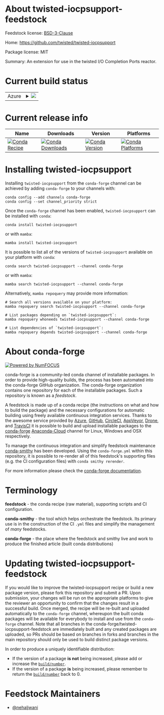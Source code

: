 About twisted-iocpsupport-feedstock
===================================

Feedstock license: [BSD-3-Clause](https://github.com/conda-forge/twisted-iocpsupport-feedstock/blob/main/LICENSE.txt)

Home: https://github.com/twisted/twisted-iocpsupport

Package license: MIT

Summary: An extension for use in the twisted I/O Completion Ports reactor.

Current build status
====================


<table>
    
  <tr>
    <td>Azure</td>
    <td>
      <details>
        <summary>
          <a href="https://dev.azure.com/conda-forge/feedstock-builds/_build/latest?definitionId=12099&branchName=main">
            <img src="https://dev.azure.com/conda-forge/feedstock-builds/_apis/build/status/twisted-iocpsupport-feedstock?branchName=main">
          </a>
        </summary>
        <table>
          <thead><tr><th>Variant</th><th>Status</th></tr></thead>
          <tbody><tr>
              <td>win_64_python3.10.____cpython</td>
              <td>
                <a href="https://dev.azure.com/conda-forge/feedstock-builds/_build/latest?definitionId=12099&branchName=main">
                  <img src="https://dev.azure.com/conda-forge/feedstock-builds/_apis/build/status/twisted-iocpsupport-feedstock?branchName=main&jobName=win&configuration=win%20win_64_python3.10.____cpython" alt="variant">
                </a>
              </td>
            </tr><tr>
              <td>win_64_python3.11.____cpython</td>
              <td>
                <a href="https://dev.azure.com/conda-forge/feedstock-builds/_build/latest?definitionId=12099&branchName=main">
                  <img src="https://dev.azure.com/conda-forge/feedstock-builds/_apis/build/status/twisted-iocpsupport-feedstock?branchName=main&jobName=win&configuration=win%20win_64_python3.11.____cpython" alt="variant">
                </a>
              </td>
            </tr><tr>
              <td>win_64_python3.8.____73_pypy</td>
              <td>
                <a href="https://dev.azure.com/conda-forge/feedstock-builds/_build/latest?definitionId=12099&branchName=main">
                  <img src="https://dev.azure.com/conda-forge/feedstock-builds/_apis/build/status/twisted-iocpsupport-feedstock?branchName=main&jobName=win&configuration=win%20win_64_python3.8.____73_pypy" alt="variant">
                </a>
              </td>
            </tr><tr>
              <td>win_64_python3.8.____cpython</td>
              <td>
                <a href="https://dev.azure.com/conda-forge/feedstock-builds/_build/latest?definitionId=12099&branchName=main">
                  <img src="https://dev.azure.com/conda-forge/feedstock-builds/_apis/build/status/twisted-iocpsupport-feedstock?branchName=main&jobName=win&configuration=win%20win_64_python3.8.____cpython" alt="variant">
                </a>
              </td>
            </tr><tr>
              <td>win_64_python3.9.____73_pypy</td>
              <td>
                <a href="https://dev.azure.com/conda-forge/feedstock-builds/_build/latest?definitionId=12099&branchName=main">
                  <img src="https://dev.azure.com/conda-forge/feedstock-builds/_apis/build/status/twisted-iocpsupport-feedstock?branchName=main&jobName=win&configuration=win%20win_64_python3.9.____73_pypy" alt="variant">
                </a>
              </td>
            </tr><tr>
              <td>win_64_python3.9.____cpython</td>
              <td>
                <a href="https://dev.azure.com/conda-forge/feedstock-builds/_build/latest?definitionId=12099&branchName=main">
                  <img src="https://dev.azure.com/conda-forge/feedstock-builds/_apis/build/status/twisted-iocpsupport-feedstock?branchName=main&jobName=win&configuration=win%20win_64_python3.9.____cpython" alt="variant">
                </a>
              </td>
            </tr>
          </tbody>
        </table>
      </details>
    </td>
  </tr>
</table>

Current release info
====================

| Name | Downloads | Version | Platforms |
| --- | --- | --- | --- |
| [![Conda Recipe](https://img.shields.io/badge/recipe-twisted--iocpsupport-green.svg)](https://anaconda.org/conda-forge/twisted-iocpsupport) | [![Conda Downloads](https://img.shields.io/conda/dn/conda-forge/twisted-iocpsupport.svg)](https://anaconda.org/conda-forge/twisted-iocpsupport) | [![Conda Version](https://img.shields.io/conda/vn/conda-forge/twisted-iocpsupport.svg)](https://anaconda.org/conda-forge/twisted-iocpsupport) | [![Conda Platforms](https://img.shields.io/conda/pn/conda-forge/twisted-iocpsupport.svg)](https://anaconda.org/conda-forge/twisted-iocpsupport) |

Installing twisted-iocpsupport
==============================

Installing `twisted-iocpsupport` from the `conda-forge` channel can be achieved by adding `conda-forge` to your channels with:

```
conda config --add channels conda-forge
conda config --set channel_priority strict
```

Once the `conda-forge` channel has been enabled, `twisted-iocpsupport` can be installed with `conda`:

```
conda install twisted-iocpsupport
```

or with `mamba`:

```
mamba install twisted-iocpsupport
```

It is possible to list all of the versions of `twisted-iocpsupport` available on your platform with `conda`:

```
conda search twisted-iocpsupport --channel conda-forge
```

or with `mamba`:

```
mamba search twisted-iocpsupport --channel conda-forge
```

Alternatively, `mamba repoquery` may provide more information:

```
# Search all versions available on your platform:
mamba repoquery search twisted-iocpsupport --channel conda-forge

# List packages depending on `twisted-iocpsupport`:
mamba repoquery whoneeds twisted-iocpsupport --channel conda-forge

# List dependencies of `twisted-iocpsupport`:
mamba repoquery depends twisted-iocpsupport --channel conda-forge
```


About conda-forge
=================

[![Powered by
NumFOCUS](https://img.shields.io/badge/powered%20by-NumFOCUS-orange.svg?style=flat&colorA=E1523D&colorB=007D8A)](https://numfocus.org)

conda-forge is a community-led conda channel of installable packages.
In order to provide high-quality builds, the process has been automated into the
conda-forge GitHub organization. The conda-forge organization contains one repository
for each of the installable packages. Such a repository is known as a *feedstock*.

A feedstock is made up of a conda recipe (the instructions on what and how to build
the package) and the necessary configurations for automatic building using freely
available continuous integration services. Thanks to the awesome service provided by
[Azure](https://azure.microsoft.com/en-us/services/devops/), [GitHub](https://github.com/),
[CircleCI](https://circleci.com/), [AppVeyor](https://www.appveyor.com/),
[Drone](https://cloud.drone.io/welcome), and [TravisCI](https://travis-ci.com/)
it is possible to build and upload installable packages to the
[conda-forge](https://anaconda.org/conda-forge) [Anaconda-Cloud](https://anaconda.org/)
channel for Linux, Windows and OSX respectively.

To manage the continuous integration and simplify feedstock maintenance
[conda-smithy](https://github.com/conda-forge/conda-smithy) has been developed.
Using the ``conda-forge.yml`` within this repository, it is possible to re-render all of
this feedstock's supporting files (e.g. the CI configuration files) with ``conda smithy rerender``.

For more information please check the [conda-forge documentation](https://conda-forge.org/docs/).

Terminology
===========

**feedstock** - the conda recipe (raw material), supporting scripts and CI configuration.

**conda-smithy** - the tool which helps orchestrate the feedstock.
                   Its primary use is in the construction of the CI ``.yml`` files
                   and simplify the management of *many* feedstocks.

**conda-forge** - the place where the feedstock and smithy live and work to
                  produce the finished article (built conda distributions)


Updating twisted-iocpsupport-feedstock
======================================

If you would like to improve the twisted-iocpsupport recipe or build a new
package version, please fork this repository and submit a PR. Upon submission,
your changes will be run on the appropriate platforms to give the reviewer an
opportunity to confirm that the changes result in a successful build. Once
merged, the recipe will be re-built and uploaded automatically to the
`conda-forge` channel, whereupon the built conda packages will be available for
everybody to install and use from the `conda-forge` channel.
Note that all branches in the conda-forge/twisted-iocpsupport-feedstock are
immediately built and any created packages are uploaded, so PRs should be based
on branches in forks and branches in the main repository should only be used to
build distinct package versions.

In order to produce a uniquely identifiable distribution:
 * If the version of a package **is not** being increased, please add or increase
   the [``build/number``](https://docs.conda.io/projects/conda-build/en/latest/resources/define-metadata.html#build-number-and-string).
 * If the version of a package **is** being increased, please remember to return
   the [``build/number``](https://docs.conda.io/projects/conda-build/en/latest/resources/define-metadata.html#build-number-and-string)
   back to 0.

Feedstock Maintainers
=====================

* [@nehaljwani](https://github.com/nehaljwani/)

